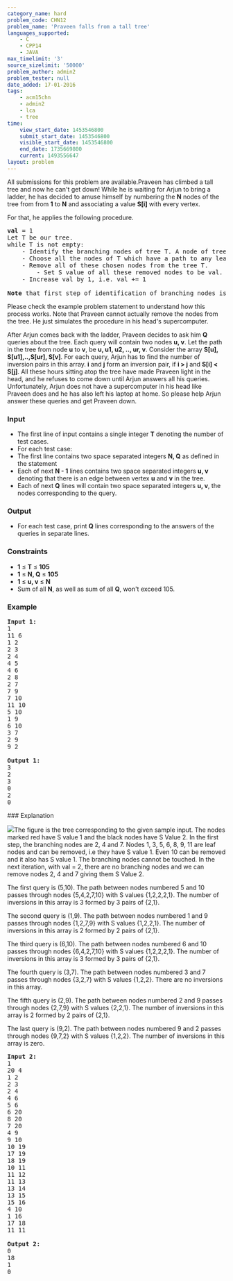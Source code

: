 ```yaml
---
category_name: hard
problem_code: CHN12
problem_name: 'Praveen falls from a tall tree'
languages_supported:
    - C
    - CPP14
    - JAVA
max_timelimit: '3'
source_sizelimit: '50000'
problem_author: admin2
problem_tester: null
date_added: 17-01-2016
tags:
    - acm15chn
    - admin2
    - lca
    - tree
time:
    view_start_date: 1453546800
    submit_start_date: 1453546800
    visible_start_date: 1453546800
    end_date: 1735669800
    current: 1493556647
layout: problem
---
```

All submissions for this problem are available.Praveen has climbed a tall tree and now he can't get down! While he is waiting for Arjun to bring a ladder, he has decided to amuse himself by numbering the **N** nodes of the tree from from **1** to **N** and associating a value **S\[i\]** with every vertex.

For that, he applies the following procedure.

<pre>
<b>val</b> = 1
Let T be our tree.
while T is not empty:
	- Identify the branching nodes of tree T. A node of tree T is said to be a branching node if its degree > 2. 
	- Choose all the nodes of T which have a path to any leaf node not passing through any of the branching nodes. 
	- Remove all of these chosen nodes from the tree T.
        - Set S value of all these removed nodes to be val.
	- Increase val by 1, i.e. val += 1

<b>Note</b> that first step of identification of branching nodes is re-done in each execution of the while loop.
</pre>Please check the example problem statement to understand how this process works. Note that Praveen cannot actually remove the nodes from the tree. He just simulates the procedure in his head's supercomputer.

After Arjun comes back with the ladder, Praveen decides to ask him **Q** queries about the tree. Each query will contain two nodes **u, v**. Let the path in the tree from node **u** to **v**, be **u, u1, u2, .., ur, v**. Consider the array **S\[u\], S\[u1\],..,S\[ur\], S\[v\]**. For each query, Arjun has to find the number of inversion pairs in this array. **i** and **j** form an inversion pair, if **i > j** and **S\[i\] < S\[j\]**. All these hours sitting atop the tree have made Praveen light in the head, and he refuses to come down until Arjun answers all his queries. 
Unfortunately, Arjun does not have a supercomputer in his head like Praveen does and he has also left his laptop at home. So please help Arjun answer these queries and get Praveen down.

### Input

- The first line of input contains a single integer **T** denoting the number of test cases.
- For each test case:
- The first line contains two space separated integers **N, Q** as defined in the statement
- Each of next **N - 1** lines contains two space separated integers **u, v** denoting that there is an edge between vertex **u** and **v** in the tree.
- Each of next **Q** lines will contain two space separated integers **u, v**, the nodes corresponding to the query.


### Output

- For each test case, print **Q** lines corresponding to the answers of the queries in separate lines.

### Constraints

- **1** ≤ **T** ≤ **105**
- **1** ≤ **N, Q** ≤ **105**
- **1** ≤ **u, v** ≤ **N**
- Sum of all **N**, as well as sum of all **Q**, won't exceed 105.

### Example

<pre><b>Input 1:</b>
1
11 6
1 2
2 3
2 4
4 5
4 6
2 8
2 7
7 9
7 10
11 10
5 10
1 9
6 10
3 7
2 9
9 2

<b>Output 1:</b>
3
2
3
0
2
0
</pre>### Explanation

![](http://www.codechef.com/download/ACM15CHN/tree_s_array.jpg)The figure is the tree corresponding to the given sample input. The nodes marked red have S value 1 and the black nodes have S Value 2. In the first step, the branching nodes are 2, 4 and 7. Nodes 1, 3, 5, 6, 8, 9, 11 are leaf nodes and can be removed, i.e they have S value 1. Even 10 can be removed and it also has S value 1. The branching nodes cannot be touched. In the next iteration, with val = 2, there are no branching nodes and we can remove nodes 2, 4 and 7 giving them S Value 2.

The first query is (5,10). The path between nodes numbered 5 and 10 passes through nodes {5,4,2,7,10} with S values {1,2,2,2,1}. The number of inversions in this array is 3 formed by 3 pairs of {2,1}.

The second query is (1,9). The path between nodes numbered 1 and 9 passes through nodes {1,2,7,9} with S values {1,2,2,1}. The number of inversions in this array is 2 formed by 2 pairs of {2,1}.

The third query is (6,10). The path between nodes numbered 6 and 10 passes through nodes {6,4,2,7,10} with S values {1,2,2,2,1}. The number of inversions in this array is 3 formed by 3 pairs of {2,1}.

The fourth query is (3,7). The path between nodes numbered 3 and 7 passes through nodes {3,2,7} with S values {1,2,2}. There are no inversions in this array.

The fifth query is (2,9). The path between nodes numbered 2 and 9 passes through nodes {2,7,9} with S values {2,2,1}. The number of inversions in this array is 2 formed by 2 pairs of {2,1}.

The last query is (9,2). The path between nodes numbered 9 and 2 passes through nodes {9,7,2} with S values {1,2,2}. The number of inversions in this array is zero.

<pre><b>Input 2:</b>
1
20 4
1 2
2 3
2 4
4 6
5 6
6 20
8 20
7 20
4 9
9 10
10 19
17 19
18 19
10 11
11 12
11 13
13 14
13 15
15 16
4 10
1 16
17 18
11 11

<b>Output 2:</b>
0
18
1
0
</pre>